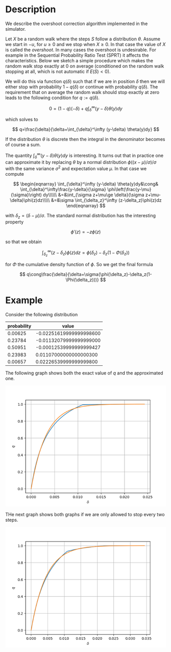 # Description
We describe the overshoot correction algorithm implemented in the simulator.

Let $X$ be a random walk where the steps $S$ follow a distribution $\theta$. Assume we start in $-u$, for $u\ge 0$ and we stop when $X\ge 0$. In that case the value of $X$ is called the _overshoot_. In many cases the overshoot is undesirable.  For example in the Sequential Probability Ratio Test (SPRT) it affects the characteristics. Below we sketch a simple procedure which makes the random walk stop exactly at $0$ on average (conditioned on the random walk stopping at all, which is not automatic if $E(S)<0$).

We will do this via function $q(\delta)$ such that if we are in position $\delta$ then we  will either stop with probability $1-q(\delta)$ or continue with probability $q(\delta)$.
The requirement that on average the random walk should stop exactly at zero leads to the following condition for $q:=q(\delta)$.

$$
0=(1-q)(-\delta)+q\int_{\delta}^\infty (y-\delta) \theta(y)dy
$$

which solves to

$$
q=\frac{\delta}{\delta+\int_{\delta}^\infty (y-\delta) \theta(y)dy}
$$

If the  distribution $\theta$ is discrete then the integral in the denominator becomes of course a sum.



The quantity 
$\int_{\delta}^\infty (y-\delta) \theta(y)dy$ is interesting.
It turns out that in practice one can approximate it by replacing $\theta$ by a normal distribution
$\phi((x-\mu)/\sigma)/\sigma$ with the same variance $\sigma^2$ and expectation value $\mu$. In that case  we compute

$$
\begin{eqnarray}
\int_{\delta}^\infty (y-\delta) \theta(y)dy&\cong& \int_{\delta}^\infty\frac{y-\delta}{\sigma} \phi\left(\frac{y-\mu}{\sigma}\right) dy\\\\\\
&=&\int_{\sigma z+\mu\ge \delta}(\sigma z+\mu-\delta)\phi(z)dz\\\\\
&=&\sigma \int_{\delta_z}^\infty (z-\delta_z)\phi(z)dz
\end{eqnarray}
$$

with $\delta_z=(\delta-\mu)/\sigma$.
The standard normal distribution has the interesting property

$$
\phi'(z)=-z\phi(z)
$$

so that we obtain

$$
 \int_{\delta_z}^\infty (z-\delta_z)\phi(z)dz=\phi(\delta_z)-\delta_z(1-\Phi(\delta_z))
$$

for $\Phi$ the cumulative density function of $\phi$. So we get the final formula

$$
q\cong\frac{\delta}{\delta+\sigma(\phi(\delta_z)-\delta_z(1-\Phi(\delta_z)))}
$$

# Example
Consider the following distribution


  | probability | value |
  | ----------- | - |
  |0.00625 | -0.02251619999999998600 |
  |0.23784 | -0.01132079999999999000 |
  |0.50951 | -0.00012539999999999427 |
  |0.23983 | 0.01107000000000000300 |
  |0.00657 |  0.02226539999999999800 |


The following graph shows both the exact value of $q$ and the approximated one.

![plot](graph1.png)

THe next graph shows both graphs if we are only  allowed to stop every two steps.

![plot](graph2.png)

 
